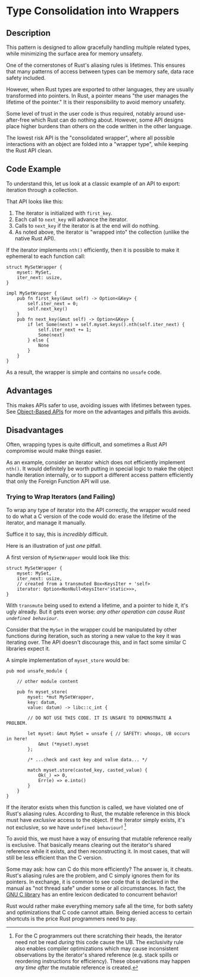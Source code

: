# Type Consolidation into Wrappers

## Description

This pattern is designed to allow gracefully handling multiple related types,
while minimizing the surface area for memory unsafety.

One of the cornerstones of Rust's aliasing rules is lifetimes.
This ensures that many patterns of access between types can be memory safe,
data race safety included.

However, when Rust types are exported to other languages, they are usually transformed
into pointers. In Rust, a pointer means "the user manages the lifetime of the pointer."
It is their responsibility to avoid memory unsafety.

Some level of trust in the user code is thus required, notably around use-after-free
which Rust can do nothing about. However, some API designs place higher burdens
than others on the code written in the other language.

The lowest risk API is the "consolidated wrapper", where all possible interactions
with an object are folded into a "wrapper type", while keeping the Rust API clean.

## Code Example

To understand this, let us look at a classic example of an API to export: iteration
through a collection.

That API looks like this:

1. The iterator is initialized with `first_key`.
2. Each call to `next_key` will advance the iterator.
3. Calls to `next_key` if the iterator is at the end will do nothing.
4. As noted above, the iterator is "wrapped into" the collection (unlike the native
  Rust API).

If the iterator implements `nth()` efficiently, then it is possible to make it
ephemeral to each function call:

```rust,ignore
struct MySetWrapper {
    myset: MySet,
    iter_next: usize,
}

impl MySetWrapper {
    pub fn first_key(&mut self) -> Option<&Key> {
        self.iter_next = 0;
        self.next_key()
    }
    pub fn next_key(&mut self) -> Option<&Key> {
        if let Some(next) = self.myset.keys().nth(self.iter_next) {
            self.iter_next += 1;
            Some(next)
        } else {
            None
        }
    }
}
```

As a result, the wrapper is simple and contains no `unsafe` code.

## Advantages

This makes APIs safer to use, avoiding issues with lifetimes between types.
See [Object-Based APIs](./export.md) for more on the advantages and pitfalls
this avoids.

## Disadvantages

Often, wrapping types is quite difficult, and sometimes a Rust API compromise
would make things easier.

As an example, consider an iterator which does not efficiently implement `nth()`.
It would definitely be worth putting in special logic to make the object handle
iteration internally, or to support a different access pattern efficiently that
only the Foreign Function API will use.

### Trying to Wrap Iterators (and Failing)

To wrap any type of iterator into the API correctly, the wrapper would need to
do what a C version of the code would do: erase the lifetime of the iterator,
and manage it manually.

Suffice it to say, this is *incredibly* difficult.

Here is an illustration of just *one* pitfall.

A first version of `MySetWrapper` would look like this:

```rust,ignore
struct MySetWrapper {
    myset: MySet,
    iter_next: usize,
    // created from a transmuted Box<KeysIter + 'self>
    iterator: Option<NonNull<KeysIter<'static>>>,
}
```

With `transmute` being used to extend a lifetime, and a pointer to hide it,
it's ugly already. But it gets even worse: *any other operation can cause
Rust `undefined behaviour`*.

Consider that the `MySet` in the wrapper could be manipulated by other
functions during iteration, such as storing a new value to the key it was
iterating over. The API doesn't discourage this, and in fact some similar C
libraries expect it.

A simple implementation of `myset_store` would be:

```rust,ignore
pub mod unsafe_module {

    // other module content

    pub fn myset_store(
        myset: *mut MySetWrapper,
        key: datum,
        value: datum) -> libc::c_int {

        // DO NOT USE THIS CODE. IT IS UNSAFE TO DEMONSTRATE A PROLBEM.

        let myset: &mut MySet = unsafe { // SAFETY: whoops, UB occurs in here!
            &mut (*myset).myset
        };

        /* ...check and cast key and value data... */

        match myset.store(casted_key, casted_value) {
            Ok(_) => 0,
            Err(e) => e.into()
        }
    }
}
```

If the iterator exists when this function is called, we have violated one of Rust's
aliasing rules. According to Rust, the mutable reference in this block must have
*exclusive* access to the object. If the iterator simply exists, it's not exclusive,
so we have `undefined behaviour`! [^1]

To avoid this, we must have a way of ensuring that mutable reference really is exclusive.
That basically means clearing out the iterator's shared reference while it exists,
and then reconstructing it. In most cases, that will still be less efficient than
the C version.

Some may ask: how can C do this more efficiently?
The answer is, it cheats. Rust's aliasing rules are the problem, and C simply ignores
them for its pointers. In exchange, it is common to see code that is declared
in the manual as "not thread safe" under some or all circumstances. In fact,
the [GNU C library](https://manpages.debian.org/buster/manpages/attributes.7.en.html)
has an entire lexicon dedicated to concurrent behavior!

Rust would rather make everything memory safe all the time, for both safety and
optimizations that C code cannot attain. Being denied access to certain shortcuts
is the price Rust programmers need to pay.

[^1]: For the C programmers out there scratching their heads, the iterator need
  not be read *during* this code cause the UB. The exclusivity rule also enables
  compiler optimizations which may cause inconsistent observations by the iterator's
  shared reference (e.g. stack spills or reordering instructions for efficiency).
  These observations may happen *any time after* the mutable reference is created.
